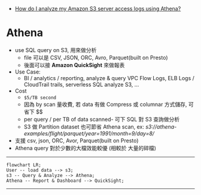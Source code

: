 
- [How do I analyze my Amazon S3 server access logs using Athena?](https://aws.amazon.com/premiumsupport/knowledge-center/analyze-logs-athena/?nc1=h_ls)

# Athena

- use SQL query on S3, 用來做分析
    - file 可以是 CSV, JSON, ORC, Avro, Parquet(built on Presto)
    - 後面可以接 **Amazon QuickSight** 來做報表
- Use Case:
    - BI / analytics / reporting, analyze & query VPC Flow Logs, ELB Logs / CloudTrail trails, serverless SQL analyze S3, ...
- Cost
    - `$5/TB second`
    - 因為 by scan 量收費, 若 data 有做 Compress 或 columnar 方式儲存, 可省下 $$
    - per query / per TB of data scanned- 可下 SQL 對 S3 查詢做分析
    - S3 做 Partition dataset 也可節省 Athena scan, ex: *s3://athena-examples/flight/parquet/year=1991/month=9/day=8/*
- 支援 csv, json, ORC, Avor, Parquet(built on Presto)
- Athena query 對於少數的大檔效能較優 (相較於 大量的碎檔)

---

```mermaid
flowchart LR;
User -- load data --> s3;
s3 -- Query & Analyze --> Athena;
Athena -- Report & Dashboard --> QuickSight;
```

---
